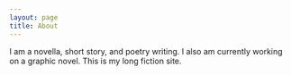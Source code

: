 ```yaml
---
layout: page
title: About
---
```


I am a novella, short story, and poetry writing. I also am currently working on a graphic novel. This is my long fiction site.
